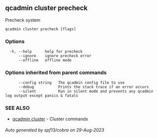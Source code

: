## qcadmin cluster precheck

Precheck system

```
qcadmin cluster precheck [flags]
```

### Options

```
  -h, --help      help for precheck
      --ignore    ignore precheck error
      --offline   offline mode
```

### Options inherited from parent commands

```
      --config string   The qcadmin config file to use
      --debug           Prints the stack trace if an error occurs
      --silent          Run in silent mode and prevents any qcadmin log output except panics & fatals
```

### SEE ALSO

* [qcadmin cluster](qcadmin_cluster.md)	 - Cluster commands

###### Auto generated by spf13/cobra on 29-Aug-2023
